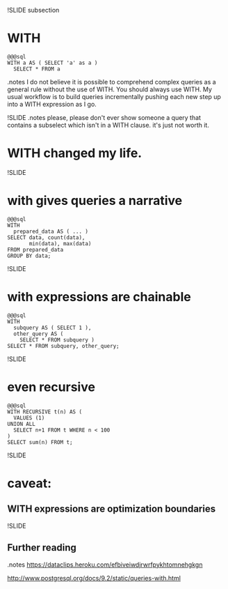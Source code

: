 !SLIDE subsection

# WITH
    @@@sql
    WITH a AS ( SELECT 'a' as a )
      SELECT * FROM a
.notes I do not believe it is possible to comprehend complex queries as a general rule without the use of WITH. You should always use WITH. My usual workflow is to build queries incrementally pushing each new step up into a WITH expression as I go.

!SLIDE
.notes please, please don't ever show someone a query that contains a subselect which isn't in a WITH clause. it's just not worth it.

# WITH changed my life.

!SLIDE
# with gives queries a narrative
    @@@sql
    WITH
      prepared_data AS ( ... )
    SELECT data, count(data), 
           min(data), max(data)
    FROM prepared_data
    GROUP BY data;

!SLIDE
# with expressions are chainable
    @@@sql
    WITH 
      subquery AS ( SELECT 1 ),
      other_query AS ( 
        SELECT * FROM subquery )
    SELECT * FROM subquery, other_query;

!SLIDE
# even recursive
    @@@sql
    WITH RECURSIVE t(n) AS (
      VALUES (1)
    UNION ALL
      SELECT n+1 FROM t WHERE n < 100
    )
    SELECT sum(n) FROM t;

!SLIDE

# caveat:
## WITH expressions are optimization boundaries

!SLIDE
## Further reading
.notes https://dataclips.heroku.com/efbiveiwdjrwrfpykhtomnehgkgn

http://www.postgresql.org/docs/9.2/static/queries-with.html
